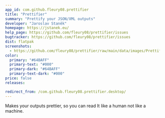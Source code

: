 ```yaml
---
app_id: com.github.fleury08.prettifier
title: "Prettifier"
summary: "Prettify your JSON/XML outputs"
developer: "Jaroslav Staněk"
homepage: https://jstanek.eu/
help_page: https://github.com/fleury08/prettifier/issues
bugtracker: https://github.com/fleury08/prettifier/issues
dist: flatpak
screenshots:
  - https://github.com/fleury08/prettifier/raw/main/data/images/PrettifierJSON.png
color:
  primary: "#64BAFF"
  primary-text: "#000"
  primary-dark: "#64BAFF"
  primary-text-dark: "#000"
price: false
releases:

redirect_from: /com.github.fleury08.prettifier.desktop/
---
```


<p>Makes your outputs prettier, so you can read It like a human not like a machine.</p>